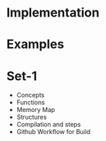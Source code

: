 # Implementation
# Examples
# Set-1
- Concepts
- Functions
- Memory Map
- Structures
- Compilation and steps
- Github Workflow for Build
